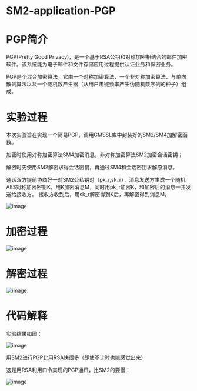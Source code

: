 # SM2-application-PGP



# PGP简介

PGP(Pretty Good Privacy)，是一个基于RSA公钥和对称加密相结合的邮件加密软件。该系统能为电子邮件和文件存储应用过程提供认证业务和保密业务。


PGP是个混合加密算法，它由一个对称加密算法、一个非对称加密算法、与单向散列算法以及一个随机数产生器（从用户击键频率产生伪随机数序列的种子）组成。



# 实验过程
本次实验旨在实现一个简易PGP，调用GMSSL库中封装好的SM2/SM4加解密函数。

加密时使用对称加密算法SM4加密消息，非对称加密算法SM2加密会话密钥；

解密时先使用SM2解密求得会话密钥，再通过SM4和会话密钥求解原消息。

通话双方提前协商好一对SM2公私钥对（pk_r,sk_r），消息发送方生成一个随机AES对称加密密钥K，用K加密消息M，同时用pk_r加密K，和加密后的消息一并发送给接收方。 接收方收到后，用sk_r解密得到K后，再解密得到消息M。

![image](https://user-images.githubusercontent.com/75195549/180394343-b0b60317-1527-4465-bdc7-136696d22849.png)



# 加密过程

![image](https://user-images.githubusercontent.com/75195549/181497175-5dde2005-0929-4db5-b328-911a3beb04cf.png)


# 解密过程


![image](https://user-images.githubusercontent.com/75195549/181497223-4779cf9e-efc9-47e7-bfcf-25b9fe4afb42.png)



# 代码解释




实验结果如图：




![image](https://user-images.githubusercontent.com/75195549/180399808-d8e17d1b-1435-4bfb-a3c0-33e96de74314.png)



用SM2进行PGP比用RSA快很多（即使不计时也能感觉出来）


这是用RSA利用口令实现的PGP通讯，比SM2的要慢：




![image](https://user-images.githubusercontent.com/75195549/180400546-3055c3b3-9ef0-4cda-8df0-549a69869143.png)





